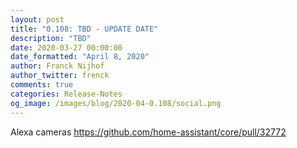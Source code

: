```yaml
---
layout: post
title: "0.108: TBD - UPDATE DATE"
description: "TBD"
date: 2020-03-27 00:00:00
date_formatted: "April 8, 2020"
author: Franck Nijhof
author_twitter: frenck
comments: true
categories: Release-Notes
og_image: /images/blog/2020-04-0.108/social.png
---
```




Alexa cameras
https://github.com/home-assistant/core/pull/32772
